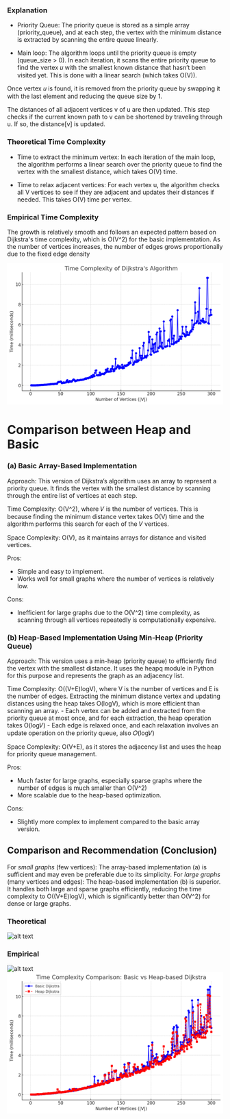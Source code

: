 ### Explanation

- Priority Queue:
The priority queue is stored as a simple array (priority_queue), and at each step, the vertex with the minimum distance is extracted by scanning the entire queue linearly.

- Main loop:
The algorithm loops until the priority queue is empty (queue_size > 0).
In each iteration, it scans the entire priority queue to find the vertex 
𝑢 with the smallest known distance that hasn’t been visited yet. This is done with a linear search (which takes O(V)).

Once vertex 𝑢 is found, it is removed from the priority queue by swapping it with the last element and reducing the queue size by 1.

The distances of all adjacent vertices v of u are then updated. This step checks if the current known path to v can be shortened by traveling through u. If so, the distance[v] is updated.

### Theoretical Time Complexity

- Time to extract the minimum vertex:
In each iteration of the main loop, the algorithm performs a linear search over the priority queue to find the vertex with the smallest distance, which takes O(V) time.

- Time to relax adjacent vertices:
For each vertex u, the algorithm checks all V vertices to see if they are adjacent and updates their distances if needed. This takes O(V) time per vertex.

### Empirical Time Complexity

The growth is relatively smooth and follows an expected pattern based on Dijkstra's time complexity, which is O(V^2) for the basic implementation. As the number of vertices increases, the number of edges grows proportionally due to the fixed edge density

![alt text](Images/TimeComplexityofArrayDijkstra_wrt_V_E.png)

# Comparison between Heap and Basic

### (a) Basic Array-Based Implementation

Approach: This version of Dijkstra’s algorithm uses an array to represent a priority queue. It finds the vertex with the smallest distance by scanning through the entire list of vertices at each step.

Time Complexity: O(V^2), where 𝑉 is the number of vertices. This is because finding the minimum distance vertex takes O(V) time and the algorithm performs this search for each of the 𝑉 vertices.

Space Complexity: O(V), as it maintains arrays for distance and visited vertices.

Pros:
- Simple and easy to implement.
- Works well for small graphs where the number of vertices is relatively low.

Cons:
- Inefficient for large graphs due to the 
O(V^2) time complexity, as scanning through all vertices repeatedly is computationally expensive.


### (b) Heap-Based Implementation Using Min-Heap (Priority Queue)

Approach: This version uses a min-heap (priority queue) to efficiently find the vertex with the smallest distance. It uses the heapq module in Python for this purpose and represents the graph as an adjacency list.

Time Complexity: O((V+E)logV), where V is the number of vertices and E is the number of edges. Extracting the minimum distance vertex and updating distances using the heap takes O(logV), which is more efficient than scanning an array.
    - Each vertex can be added and extracted from the priority queue at most once, and for each extraction, the heap operation takes O(log𝑉) 
    - Each edge is relaxed once, and each relaxation involves an update operation on the priority queue, also 𝑂(log𝑉)

Space Complexity: O(V+E), as it stores the adjacency list and uses the heap for priority queue management.

Pros:
- Much faster for large graphs, especially sparse graphs where the number of edges is much smaller than O(V^2)
- More scalable due to the heap-based optimization.

Cons:
- Slightly more complex to implement compared to the basic array version.

## Comparison and Recommendation (Conclusion)
For *small graphs* (few vertices): The array-based implementation (a) is sufficient and may even be preferable due to its simplicity.
For *large graphs* (many vertices and edges): The heap-based implementation (b) is superior. It handles both large and sparse graphs efficiently, reducing the time complexity to O((V+E)logV), which is significantly better than O(V^2) for dense or large graphs.

### Theoretical
![alt text](TheoreticalDijkstraTimeComplexityComparison.png)

### Empirical
![alt text](EmpiricalDijkstraTimeComplexityComparison.png)
![alt text](TimeComplexityofComparison_Basic_Heap.png)
